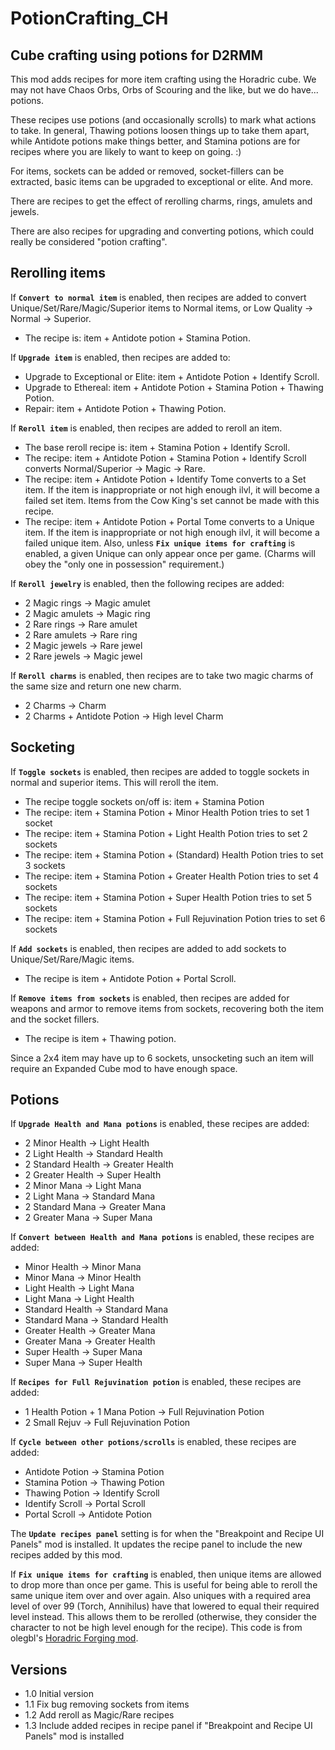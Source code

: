 # PotionCrafting_CH

## Cube crafting using potions for D2RMM

This mod adds recipes for more item crafting using the Horadric cube.
We may not have Chaos Orbs, Orbs of Scouring and the like, but we do have... potions.

These recipes use potions (and occasionally scrolls) to mark what actions to take.
In general, Thawing potions loosen things up to take them apart, while Antidote potions make things better,
and Stamina potions are for recipes where you are likely to want to keep on going. :)

For items, sockets can be added or removed, socket-fillers can be extracted, basic items can be upgraded to exceptional or elite. And more.

There are recipes to get the effect of rerolling charms, rings, amulets and jewels.

There are also recipes for upgrading and converting potions, which could really be considered "potion crafting".

## Rerolling items

If __`Convert to normal item`__ is enabled, then recipes are added to convert Unique/Set/Rare/Magic/Superior items to Normal items,
or Low Quality -> Normal -> Superior.

- The recipe is: item + Antidote potion + Stamina Potion.

If __`Upgrade item`__ is enabled, then recipes are added to:

- Upgrade to Exceptional or Elite: item + Antidote Potion + Identify Scroll.
- Upgrade to Ethereal: item + Antidote Potion + Stamina Potion + Thawing Potion.
- Repair: item + Antidote Potion + Thawing Potion.

If __`Reroll item`__ is enabled, then recipes are added to reroll an item.

- The base reroll recipe is: item + Stamina Potion + Identify Scroll.
- The recipe: item + Antidote Potion + Stamina Potion + Identify Scroll converts Normal/Superior -> Magic -> Rare.
- The recipe: item + Antidote Potion + Identify Tome converts to a Set item.
If the item is inappropriate or not high enough ilvl, it will become a failed set item.
Items from the Cow King's set cannot be made with this recipe.
- The recipe: item + Antidote Potion + Portal Tome converts to a Unique item.
If the item is inappropriate or not high enough ilvl, it will become a failed unique item.
Also, unless __`Fix unique items for crafting`__ is enabled, a given Unique can only appear once per game.
(Charms will obey the "only one in possession" requirement.)

If __`Reroll jewelry`__ is enabled, then the following recipes are added:

- 2 Magic rings -> Magic amulet
- 2 Magic amulets -> Magic ring
- 2 Rare rings -> Rare amulet
- 2 Rare amulets -> Rare ring
- 2 Magic jewels -> Rare jewel
- 2 Rare jewels -> Magic jewel

If __`Reroll charms`__ is enabled, then recipes are to take two magic charms of the same size and return one new charm.

- 2 Charms -> Charm
- 2 Charms + Antidote Potion -> High level Charm

## Socketing

If __`Toggle sockets`__ is enabled, then recipes are added to toggle sockets in normal and superior items.
This will reroll the item.

- The recipe toggle sockets on/off is: item + Stamina Potion
- The recipe: item + Stamina Potion + Minor Health Potion tries to set 1 socket
- The recipe: item + Stamina Potion + Light Health Potion tries to set 2 sockets
- The recipe: item + Stamina Potion + (Standard) Health Potion tries to set 3 sockets
- The recipe: item + Stamina Potion + Greater Health Potion tries to set 4 sockets
- The recipe: item + Stamina Potion + Super Health Potion tries to set 5 sockets
- The recipe: item + Stamina Potion + Full Rejuvination Potion tries to set 6 sockets

If __`Add sockets`__ is enabled, then recipes are added to add sockets to Unique/Set/Rare/Magic items.

- The recipe is item + Antidote Potion + Portal Scroll.

If __`Remove items from sockets`__ is enabled, then recipes are added for weapons and armor to remove items from sockets,
recovering both the item and the socket fillers.

- The recipe is item + Thawing potion.

Since a 2x4 item may have up to 6 sockets, unsocketing such an item will require an Expanded Cube mod to have enough space.

## Potions

If __`Upgrade Health and Mana potions`__ is enabled, these recipes are added:

- 2 Minor Health -> Light Health
- 2 Light Health -> Standard Health
- 2 Standard Health -> Greater Health
- 2 Greater Health -> Super Health
- 2 Minor Mana -> Light Mana
- 2 Light Mana -> Standard Mana
- 2 Standard Mana -> Greater Mana
- 2 Greater Mana -> Super Mana

If __`Convert between Health and Mana potions`__ is enabled, these recipes are added:

- Minor Health -> Minor Mana
- Minor Mana -> Minor Health
- Light Health -> Light Mana
- Light Mana -> Light Health
- Standard Health -> Standard Mana
- Standard Mana -> Standard Health
- Greater Health -> Greater Mana
- Greater Mana -> Greater Health
- Super Health -> Super Mana
- Super Mana -> Super Health

If __`Recipes for Full Rejuvination potion`__ is enabled, these recipes are added:

- 1 Health Potion + 1 Mana Potion -> Full Rejuvination Potion
- 2 Small Rejuv -> Full Rejuvination Potion

If __`Cycle between other potions/scrolls`__ is enabled, these recipes are added:

- Antidote Potion -> Stamina Potion
- Stamina Potion -> Thawing Potion
- Thawing Potion -> Identify Scroll
- Identify Scroll -> Portal Scroll
- Portal Scroll -> Antidote Potion

The __`Update recipes panel`__ setting is for when the "Breakpoint and Recipe UI Panels" mod is installed.
It updates the recipe panel to include the new recipes added by this mod.

If __`Fix unique items for crafting`__ is enabled, then unique items are allowed to drop more than once per game.
This is useful for being able to reroll the same unique item over and over again. 
Also uniques with a required area level of over 99 (Torch, Annihilus) have that lowered to equal their required level instead.
This allows them to be rerolled (otherwise, they consider the character to not be high level enough for the recipe).
This code is from olegbl's [Horadric Forging mod](https://www.nexusmods.com/diablo2resurrected/mods/229).

## Versions

- 1.0 Initial version
- 1.1 Fix bug removing sockets from items
- 1.2 Add reroll as Magic/Rare recipes
- 1.3 Include added recipes in recipe panel if "Breakpoint and Recipe UI Panels" mod is installed
